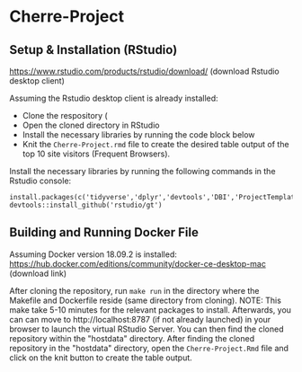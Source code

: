 # Cherre-Project


## Setup & Installation (RStudio)
https://www.rstudio.com/products/rstudio/download/ (download Rstudio desktop client)

Assuming the Rstudio desktop client is already installed:  
- Clone the respository (
- Open the cloned directory in RStudio
- Install the necessary libraries by running the code block below
- Knit the `Cherre-Project.rmd` file to create the desired table output of the top 10 site visitors (Frequent Browsers). 

Install the necessary libraries by running the following commands in the Rstudio console: 
  ~~~
  install.packages(c('tidyverse','dplyr','devtools','DBI','ProjectTemplate','RSQLite'))
  devtools::install_github('rstudio/gt')
  ~~~

## Building and Running Docker File
Assuming Docker version 18.09.2 is installed: https://hub.docker.com/editions/community/docker-ce-desktop-mac (download link)

After cloning the repository, run `make run` in the directory where the Makefile and Dockerfile reside (same directory from cloning). NOTE: This make take 5-10 minutes for the relevant packages to install. Afterwards, you can can move to http://localhost:8787 (if not already launched) in your browser to launch the virtual RStudio Server. You can then find the cloned repository within the "hostdata" directory. After finding the cloned repository in the "hostdata" directory, open the `Cherre-Project.Rmd` file and click on the knit button to create the table output. 
